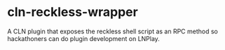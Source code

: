 # cln-reckless-wrapper

A CLN plugin that exposes the reckless shell script as an RPC method so hackathoners can do plugin development on LNPlay.
